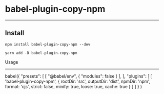 # babel-plugin-copy-npm

---

Install
---

```
npm install babel-plugin-copy-npm --dev

```

```
yarn add -D babel-plugin-copy-npm

```

Usage

---

babel({
	"presets": [
		[
			"@babel/env",
			{
				"modules": false
			}
		],
	],
	"plugins": [
		[
			'babel-plugin-copy-npm',
			{
				rootDir: 'src',
				outputDir: 'dist',
				npmDir: 'npm',
				format: 'cjs',
				strict: false,
				minify: true,
				loose: true,
				cache: true
			}
		]
	]
}
)

```js
